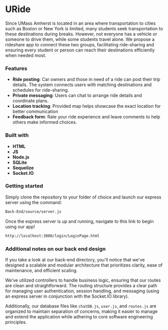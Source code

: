 # URide

Since UMass Amherst is located in an area where transportation to cities such as Boston or New York is limited, many students seek transportation to these destinations during breaks. However, not everyone has a vehicle or someone to drive them, while some students travel alone. We propose a rideshare app to connect these two groups, facilitating ride-sharing and ensuring every student or person can reach their destinations efficiently when needed most.


### Features

- **Ride posting**: Car owners and those in need of a ride can post their trip details. The system connects users with matching destinations and schedules for ride-sharing.
- **Private messaging**: Users can chat to arrange ride details and coordinate plans.
- **Location tracking**: Provided map helps showcase the exact location for better communication
- **Feedback form**: Rate your ride experience and leave comments to help others make informed choices.


### Built with
- **HTML**
- **JS**
- **Node.js**
- **SQLite**
- **Sequelize**
- **Socket.IO**

### Getting started
Simply clone the repository to your folder of choice and launch our express server using the command:

  ```sh
  Back-End/source/server.js
  ```
Once the express server is up and running, navigate to this link to begin using our app!
  ```sh
  http://localhost:3000/login/LoginPage.html
  ```

### Additional notes on our back end design

If you take a look at our back-end directory, you'll notice that we've designed a scalable and modular architecture that prioritizes clarity, ease of maintenance, and efficient scaling. 

We’ve utilized controllers to handle business logic, ensuring that our routes are clean and straightforward. The routing structure provides a clear path for managing user authentication, session handling, and messaging (using an express server in conjunction with the Socket.IO library).

Additionally, our database files like `chatDB.js`, `user.js`, and `routes.js` are organized to maintain separation of concerns, making it easier to manage and extend the application while adhering to core software engineering principles.
